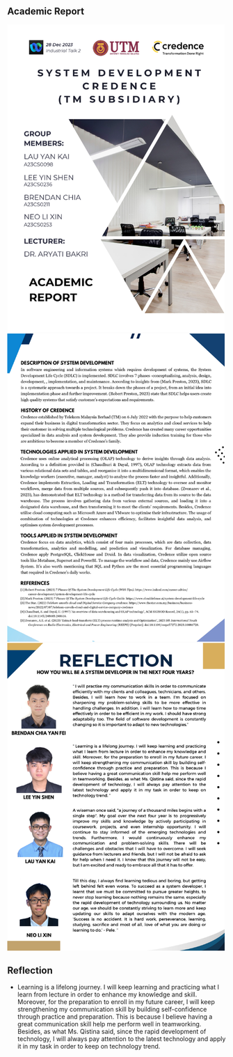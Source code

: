 ## Academic Report
<img src = "assg4_p1.jpg" width = "500">
<img src = "assg4_p2.jpg" width = "500">
<img src = "assg4_reflection.jpg" width = "500">

## Reflection
- Learning is a lifelong journey. I will keep learning and practicing what I learn from lecture in order to enhance my knowledge and skill. Moreover, for the preparation to enroll in my future career, I will keep strengthening my communication skill by building self-confidence through practice and preparation. This is because I believe having a great communication skill help me perform well in teamworking. Besides, as what Ms. Qistina said, since the rapid development of technology, I will always pay attention to the latest technology and apply it in my task in order to keep on technology trend. 


